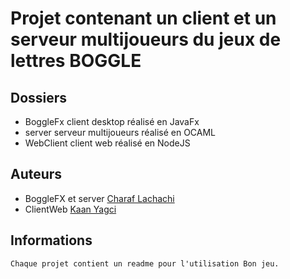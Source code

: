 # Projet contenant un client et un serveur multijoueurs du jeux de lettres BOGGLE 

## Dossiers
- BoggleFx client desktop réalisé en JavaFx
- server serveur multijoueurs réalisé en OCAML
- WebClient client web réalisé en NodeJS

## Auteurs
- BoggleFX et server [Charaf Lachachi](https://github.com/CharafLachachi)
- ClientWeb [Kaan Yagci](https://kaanyagci.com)

## Informations

```
Chaque projet contient un readme pour l'utilisation Bon jeu.
```
